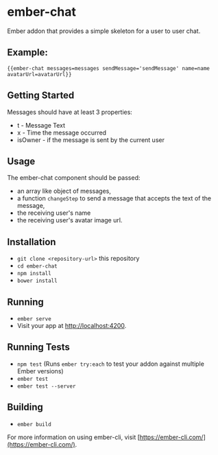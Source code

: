# ember-chat

Ember addon that provides a simple skeleton for a user to user chat.

## Example:

`{{ember-chat messages=messages sendMessage='sendMessage' name=name avatarUrl=avatarUrl}}`

## Getting Started

Messages should have at least 3 properties:

  * t - Message Text
  * x - Time the message occurred
  * isOwner - if the message is sent by the current user

## Usage

The ember-chat component should be passed:

  * an array like object of messages,
  * a function `changeStep` to send a message that accepts the text of the message,
  * the receiving user's name
  * the receiving user's avatar image url.


## Installation

* `git clone <repository-url>` this repository
* `cd ember-chat`
* `npm install`
* `bower install`

## Running

* `ember serve`
* Visit your app at [http://localhost:4200](http://localhost:4200).

## Running Tests

* `npm test` (Runs `ember try:each` to test your addon against multiple Ember versions)
* `ember test`
* `ember test --server`

## Building

* `ember build`

For more information on using ember-cli, visit [https://ember-cli.com/](https://ember-cli.com/).
